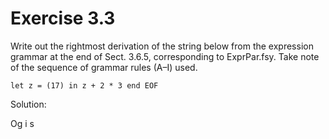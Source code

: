 # Exercise 3.3

Write out the rightmost derivation of the string below from the expression grammar at the end of Sect. 3.6.5, corresponding to ExprPar.fsy. Take note
of the sequence of grammar rules (A–I) used.

`let z = (17) in z + 2 * 3 end EOF`

Solution:

Og i s